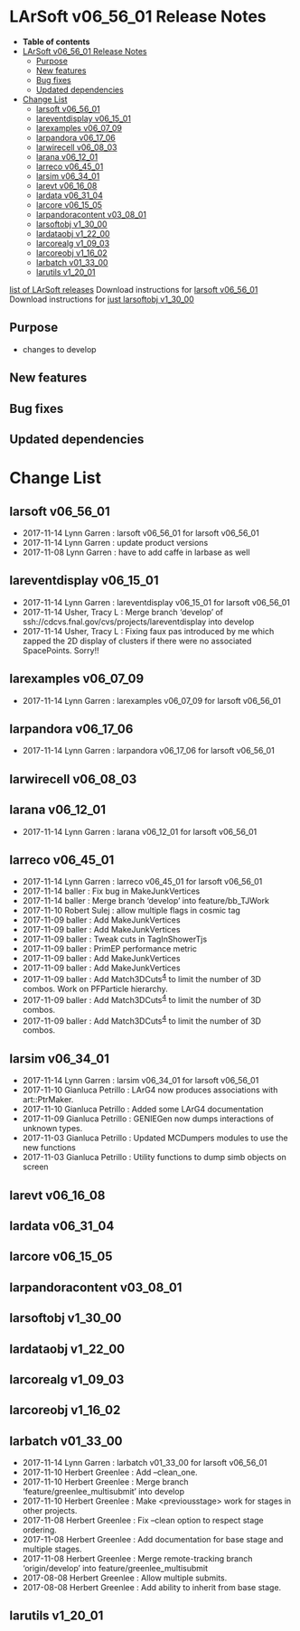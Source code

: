 LArSoft v06\_56\_01 Release Notes
======================================================================

-   **Table of contents**
-   [LArSoft v06\_56\_01 Release Notes](#LArSoft-v06_56_01-Release-Notes)
    -   [Purpose](#Purpose)
    -   [New features](#New-features)
    -   [Bug fixes](#Bug-fixes)
    -   [Updated dependencies](#Updated-dependencies)
-   [Change List](#Change-List)
    -   [larsoft v06\_56\_01](#larsoft-v06_56_01)
    -   [lareventdisplay v06\_15\_01](#lareventdisplay-v06_15_01)
    -   [larexamples v06\_07\_09](#larexamples-v06_07_09)
    -   [larpandora v06\_17\_06](#larpandora-v06_17_06)
    -   [larwirecell v06\_08\_03](#larwirecell-v06_08_03)
    -   [larana v06\_12\_01](#larana-v06_12_01)
    -   [larreco v06\_45\_01](#larreco-v06_45_01)
    -   [larsim v06\_34\_01](#larsim-v06_34_01)
    -   [larevt v06\_16\_08](#larevt-v06_16_08)
    -   [lardata v06\_31\_04](#lardata-v06_31_04)
    -   [larcore v06\_15\_05](#larcore-v06_15_05)
    -   [larpandoracontent v03\_08\_01](#larpandoracontent-v03_08_01)
    -   [larsoftobj v1\_30\_00](#larsoftobj-v1_30_00)
    -   [lardataobj v1\_22\_00](#lardataobj-v1_22_00)
    -   [larcorealg v1\_09\_03](#larcorealg-v1_09_03)
    -   [larcoreobj v1\_16\_02](#larcoreobj-v1_16_02)
    -   [larbatch v01\_33\_00](#larbatch-v01_33_00)
    -   [larutils v1\_20\_01](#larutils-v1_20_01)

[list of LArSoft releases](LArSoft_release_list)
Download instructions for [larsoft v06\_56\_01](http://scisoft.fnal.gov/scisoft/bundles/larsoft/v06_56_01/larsoft-v06_56_01.html)
Download instructions for [just larsoftobj v1\_30\_00](http://scisoft.fnal.gov/scisoft/bundles/larsoftobj/v1_30_00/larsoftobj-v1_30_00.html)

Purpose
--------------------

-   changes to develop

New features
------------------------------

Bug fixes
------------------------

Updated dependencies
----------------------------------------------

Change List
============================

larsoft v06\_56\_01
------------------------------------------

-   2017-11-14 Lynn Garren : larsoft v06\_56\_01 for larsoft v06\_56\_01
-   2017-11-14 Lynn Garren : update product versions
-   2017-11-08 Lynn Garren : have to add caffe in larbase as well

lareventdisplay v06\_15\_01
----------------------------------------------------------

-   2017-11-14 Lynn Garren : lareventdisplay v06\_15\_01 for larsoft v06\_56\_01
-   2017-11-14 Usher, Tracy L : Merge branch ‘develop’ of ssh://cdcvs.fnal.gov/cvs/projects/lareventdisplay into develop
-   2017-11-14 Usher, Tracy L : Fixing faux pas introduced by me which zapped the 2D display of clusters if there were no associated SpacePoints. Sorry!!

larexamples v06\_07\_09
--------------------------------------------------

-   2017-11-14 Lynn Garren : larexamples v06\_07\_09 for larsoft v06\_56\_01

larpandora v06\_17\_06
------------------------------------------------

-   2017-11-14 Lynn Garren : larpandora v06\_17\_06 for larsoft v06\_56\_01

larwirecell v06\_08\_03
--------------------------------------------------

larana v06\_12\_01
----------------------------------------

-   2017-11-14 Lynn Garren : larana v06\_12\_01 for larsoft v06\_56\_01

larreco v06\_45\_01
------------------------------------------

-   2017-11-14 Lynn Garren : larreco v06\_45\_01 for larsoft v06\_56\_01
-   2017-11-14 baller : Fix bug in MakeJunkVertices
-   2017-11-14 baller : Merge branch ‘develop’ into feature/bb\_TJWork
-   2017-11-10 Robert Sulej : allow multiple flags in cosmic tag
-   2017-11-09 baller : Add MakeJunkVertices
-   2017-11-09 baller : Add MakeJunkVertices
-   2017-11-09 baller : Tweak cuts in TagInShowerTjs
-   2017-11-09 baller : PrimEP performance metric
-   2017-11-09 baller : Add MakeJunkVertices
-   2017-11-09 baller : Add MakeJunkVertices
-   2017-11-09 baller : Add Match3DCuts<sup>[4](#fn4)</sup> to limit the number of 3D combos. Work on PFParticle hierarchy.
-   2017-11-09 baller : Add Match3DCuts<sup>[4](#fn4)</sup> to limit the number of 3D combos.
-   2017-11-09 baller : Add Match3DCuts<sup>[4](#fn4)</sup> to limit the number of 3D combos.

larsim v06\_34\_01
----------------------------------------

-   2017-11-14 Lynn Garren : larsim v06\_34\_01 for larsoft v06\_56\_01
-   2017-11-10 Gianluca Petrillo : LArG4 now produces associations with art::PtrMaker.
-   2017-11-10 Gianluca Petrillo : Added some LArG4 documentation
-   2017-11-09 Gianluca Petrillo : GENIEGen now dumps interactions of unknown types.
-   2017-11-03 Gianluca Petrillo : Updated MCDumpers modules to use the new functions
-   2017-11-03 Gianluca Petrillo : Utility functions to dump simb objects on screen

larevt v06\_16\_08
----------------------------------------

lardata v06\_31\_04
------------------------------------------

larcore v06\_15\_05
------------------------------------------

larpandoracontent v03\_08\_01
--------------------------------------------------------------

larsoftobj v1\_30\_00
----------------------------------------------

lardataobj v1\_22\_00
----------------------------------------------

larcorealg v1\_09\_03
----------------------------------------------

larcoreobj v1\_16\_02
----------------------------------------------

larbatch v01\_33\_00
--------------------------------------------

-   2017-11-14 Lynn Garren : larbatch v01\_33\_00 for larsoft v06\_56\_01
-   2017-11-10 Herbert Greenlee : Add –clean\_one.
-   2017-11-10 Herbert Greenlee : Merge branch ‘feature/greenlee\_multisubmit’ into develop
-   2017-11-10 Herbert Greenlee : Make \<previousstage\> work for stages in other projects.
-   2017-11-08 Herbert Greenlee : Fix –clean option to respect stage ordering.
-   2017-11-08 Herbert Greenlee : Add documentation for base stage and multiple stages.
-   2017-11-08 Herbert Greenlee : Merge remote-tracking branch ‘origin/develop’ into feature/greenlee\_multisubmit
-   2017-08-08 Herbert Greenlee : Allow multiple submits.
-   2017-08-08 Herbert Greenlee : Add ability to inherit from base stage.

larutils v1\_20\_01
------------------------------------------
